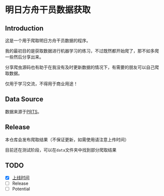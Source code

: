 # 明日方舟干员数据获取

## Introduction

这是一个用于爬取明日方舟干员数据的程序。

我的最初目的是获取数据进行机器学习的练习，不过既然都开始爬了，那不如多爬一些然后分享出来。

分享爬虫源码也有助于在我没有及时更新数据的情况下，有需要的朋友可以自己爬取数据。

仅用于学习交流，不得用于商业用途！

## Data Source

数据来源于[PRTS](https://prts.wiki/)。

## Release

本仓库会发布爬取结果（不保证更新，如需使用请注意上传时间）

目前还在测试阶段，可以在`data`文件夹中找到部分爬取结果

## TODO

- [x] [上线时间](https://prts.wiki/w/%E5%B9%B2%E5%91%98%E4%B8%8A%E7%BA%BF%E6%97%B6%E9%97%B4%E4%B8%80%E8%A7%88)
- [ ] Release
- [ ] Potential